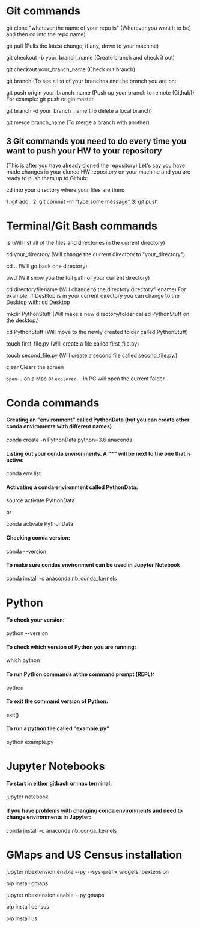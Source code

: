 # Git commands

git clone "whatever the name of your repo is"
(Wherever you want it to be) and then cd into the repo name)

git pull
(Pulls the latest change, if any, down to your machine)

git checkout -b your_branch_name
(Create branch and check it out)

git checkout your_branch_name
(Check out branch)

git branch
(To see a list of your branches and the branch you are on:

git push origin your_branch_name
(Push up your branch to remote (Github))
For example: git push origin master

git branch -d your_branch_name
(To delete a local branch)

git merge branch_name
(To merge a branch with another)

## 3 Git commands you need to do every time you want to push your HW to your repository
(This is after you have already cloned the repository)
Let's say you have made changes in your cloned HW repository on your machine and you
are ready to push them up to Github:

cd into your directory where your files are then:

1: 
git add .
2:
git commit -m "type some message"
3:
git push


# Terminal/Git Bash commands

ls
(Will list all of the files and directories in the current directory)

cd your_directory
(Will change the current directory to "your_directory")

cd ..
(Will go back one directory)

pwd
(Will show you the full path of your current directory)

cd directoryfilename
(Will change to the directory directoryfilename)
For example, if Desktop is in your current directory you can change to the Desktop with:
cd Desktop

mkdir PythonStuff
(Will make a new directory/folder called PythonStuff on the desktop.)

cd PythonStuff 
(Will move to the newly created folder called PythonStuff)

touch first_file.py 
(Will create a file called first_file.py)

touch second_file.py 
(Will create a second file called second_file.py.)

clear
Clears the screen

`open .` on a Mac or `explorer .` in PC will open the current folder

# Conda commands

#### Creating an "environment" called PythonData (but you can create other conda enviroments with different names)
conda create -n PythonData python=3.6 anaconda

#### Listing out your conda environments. A "*" will be next to the one that is active:
conda env list

#### Activating a conda environment called PythonData:

source activate PythonData

or 

conda activate PythonData

#### Checking conda version:
conda --version

#### To make sure condas environment can be used in Jupyter Notebook
conda install -c anaconda nb_conda_kernels

# Python

#### To check your version:
python --version

#### To check which version of Python you are running:
which python

#### To run Python commands at the command prompt (REPL):
python

#### To exit the command version of Python:
exit()

#### To run a python file called "example.py"
python example.py

# Jupyter Notebooks

#### To start in either gitbash or mac terminal:
jupyter notebook

#### If you have problems with changing conda environments and need to change environments in Jupyter:

conda install -c anaconda nb_conda_kernels

# GMaps and US Census installation

jupyter nbextension enable --py --sys-prefix widgetsnbextension

pip install gmaps

jupyter nbextension enable --py gmaps


pip install census

pip install us


